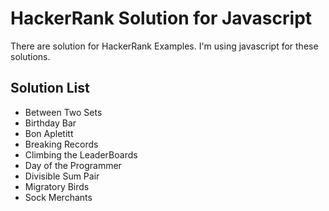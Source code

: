 # HackerRank Solution for Javascript

There are solution for HackerRank Examples. I'm using javascript for these solutions.

## Solution List
- Between Two Sets
- Birthday Bar
- Bon Apletitt
- Breaking Records
- Climbing the LeaderBoards
- Day of the Programmer
- Divisible Sum Pair
- Migratory Birds
- Sock Merchants
